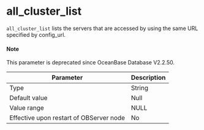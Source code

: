 all_cluster_list
=====================================

`all_cluster_list` lists the servers that are accessed by using the same URL specified by config_url.

<main id="notice" type='explain'>
  <h4>Note</h4>
  <p>This parameter is deprecated since OceanBase Database V2.2.50. </p>
</main>

| **Parameter** | **Description** |
|------------------|--------|
| Type | String |
| Default value | Null |
| Value range | NULL |
| Effective upon restart of OBServer node | No |